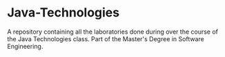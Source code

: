 # Java-Technologies
 A repository containing all the laboratories done during over the course of the Java Technologies class. Part of the Master's Degree in Software Engineering.
